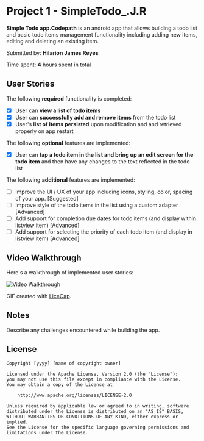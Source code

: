 # Project 1 - SimpleTodo_.J.R

**Simple Todo app.Codepath** is an android app that allows building a todo list and basic todo items management functionality including adding new items, editing and deleting an existing item.

Submitted by: **Hilarion James Reyes**

Time spent: **4** hours spent in total

## User Stories

The following **required** functionality is completed:

* [x] User can **view a list of todo items**
* [x] User can **successfully add and remove items** from the todo list
* [x] User's **list of items persisted** upon modification and and retrieved properly on app restart

The following **optional** features are implemented:

* [x] User can **tap a todo item in the list and bring up an edit screen for the todo item** and then have any changes to the text reflected in the todo list

The following **additional** features are implemented:

* [ ] Improve the UI / UX of your app including icons, styling, color, spacing of your app.     [Suggested]
* [ ] Improve style of the todo items in the list using a custom adapter                        [Advanced]
* [ ] Add support for completion due dates for todo items (and display within listview item)    [Advanced]
* [ ] Add support for selecting the priority of each todo item (and display in listview item)   [Advanced]

## Video Walkthrough

Here's a walkthrough of implemented user stories:

<img src='http://i.imgur.com/link/to/your/gif/file.gif' title='Video Walkthrough' width='' alt='Video Walkthrough' />

GIF created with [LiceCap](http://www.cockos.com/licecap/).

## Notes

Describe any challenges encountered while building the app.

## License

    Copyright [yyyy] [name of copyright owner]

    Licensed under the Apache License, Version 2.0 (the "License");
    you may not use this file except in compliance with the License.
    You may obtain a copy of the License at

        http://www.apache.org/licenses/LICENSE-2.0

    Unless required by applicable law or agreed to in writing, software
    distributed under the License is distributed on an "AS IS" BASIS,
    WITHOUT WARRANTIES OR CONDITIONS OF ANY KIND, either express or implied.
    See the License for the specific language governing permissions and
    limitations under the License.
